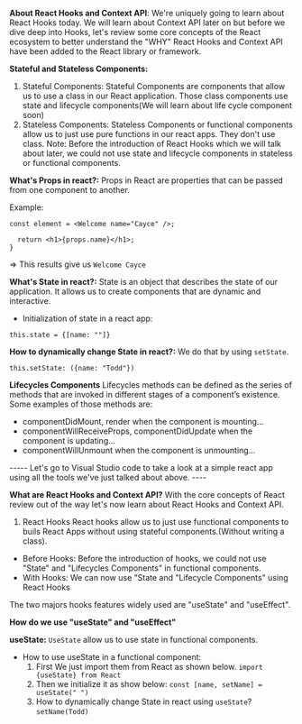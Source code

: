 **About React Hooks and Context API**:
We're uniquely going to learn about React Hooks today. We will learn about Context API later on but before we dive deep into Hooks, let's review some core concepts of the React ecosystem to better understand the "WHY" React Hooks and Context API have been added to the React library or framework.

**Stateful and Stateless Components:**

1.  Stateful Components:
    Stateful Components are components that allow us to use a class in our React application. Those class components use state and lifecycle components(We will learn about life cycle component soon)
2.  Stateless Components:
    Stateless Components or functional components allow us to just use pure functions in our react apps. They don't use class.
    Note: Before the introduction of React Hooks which we will talk about later, we could not use state and lifecycle components in stateless or functional components.

**What's Props in react?:**
Props in React are properties that can be passed from one component to another.

Example:

`const element = <Welcome name="Cayce" />;`

```function Welcome(props) {
  return <h1>{props.name}</h1>;
}
```

=> This results give us `Welcome Cayce`

**What's State in react?:**
State is an object that describes the state of our application. It allows us to create components that are dynamic and interactive.

- Initialization of state in a react app:

`this.state = {[name: ""]}`

**How to dynamically change State in react?:**
We do that by using `setState`.

`this.setState: ({name: "Todd"})`

**Lifecycles Components**
Lifecycles methods can be defined as the series of methods that are invoked in different stages of a component’s existence. Some examples of those methods are:

- componentDidMount, render when the component is mounting...
- componentWillReceiveProps, componentDidUpdate when the component is updating...
- componentWillUnmount when the component is unmounting...

----- Let's go to Visual Studio code to take a look at a simple react app using all the tools we've just talked about above. ----

**What are React Hooks and Context API?**
With the core concepts of React review out of the way let's now learn about React Hooks and Context API.

1.  React Hooks
    React hooks allow us to just use functional components to buils React Apps without using stateful components.(Without writing a class).

- Before Hooks:
  Before the introduction of hooks, we could not use "State" and "Lifecycles Components" in functional components.
- With Hooks:
  We can now use "State and "Lifecycle Components" using React Hooks

The two majors hooks features widely used are "useState" and "useEffect".

**How do we use "useState" and "useEffect"**

**useState:**
`UseState` allow us to use state in functional components.

- How to use useState in a functional component:
  1. First We just import them from React as shown below.
     `import {useState} from React`
  2. Then we initialize it as show below:
     `const [name, setName] = useState(" ")`
  3. How to dynamically change State in react using `useState`?
     `setName(Todd)`
